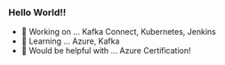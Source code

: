 ### Hello World!!

- 🔭 Working on ... Kafka Connect, Kubernetes, Jenkins
- 🌱 Learning ... Azure, Kafka
- 🤔 Would be helpful with ... Azure Certification!
